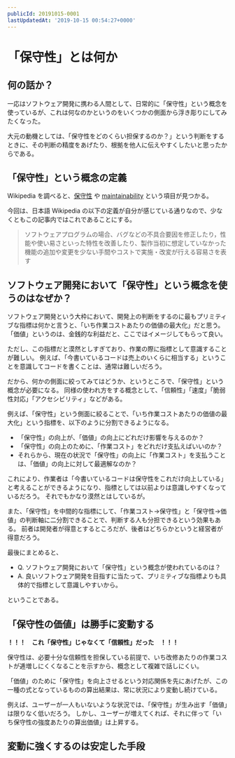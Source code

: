 ```yaml
---
publicId: 20191015-0001
lastUpdatedAt: '2019-10-15 00:54:27+0000'
---
```


# 「保守性」とは何か
## 何の話か？

一応はソフトウェア開発に携わる人間として、日常的に「保守性」という概念を使っているが、これは何なのかというのをいくつかの側面から浮き彫りにしてみたくなった。

大元の動機としては、「保守性をどのくらい担保するのか？」という判断をするときに、その判断の精度をあげたり、根拠を他人に伝えやすくしたいと思ったからである。


## 「保守性」という概念の定義

Wikipedia を調べると、[保守性](https://ja.wikipedia.org/wiki/%E4%BF%9D%E5%AE%88%E6%80%A7) や [maintainability](https://en.wikipedia.org/wiki/Maintainability) という項目が見つかる。

今回は、日本語 Wikipedia の以下の定義が自分が感じている通りなので、少なくともこの記事内ではこれであることにする。

> ソフトウェアプログラムの場合、バグなどの不具合要因を修正したり，性能や使い易さといった特性を改善したり、製作当初に想定していなかった機能の追加や変更を少ない手間やコストで実施・改変が行える容易さを表す


## ソフトウェア開発において「保守性」という概念を使うのはなぜか？

ソフトウェア開発という大枠において、開発上の判断をするのに最もプリミティブな指標は何かと言うと、「いち作業コストあたりの価値の最大化」だと思う。
「価値」というのは、金銭的な利益だと、ここではイメージしてもらって良い。

ただし、この指標だと漠然としすぎており、作業の際に指標として意識することが難しい。
例えば、「今書いているコードは売上のいくらに相当する」ということを意識してコードを書くことは、通常は難しいだろう。

だから、何かの側面に絞ってみてはどうか、というところで、「保守性」という概念が必要になる。
同様の使われ方をする概念として、「信頼性」「速度」「脆弱性対応」「アクセシビリティ」などがある。

例えば、「保守性」という側面に絞ることで、「いち作業コストあたりの価値の最大化」という指標を、以下のように分割できるようになる。

- 「保守性」の向上が、「価値」の向上にどれだけ影響を与えるのか？
- 「保守性」の向上のために、「作業コスト」をどれだけ支払えばいいのか？
- それらから、現在の状況で「保守性」の向上に「作業コスト」を支払うことは、「価値」の向上に対して最適解なのか？

これにより、作業者は「今書いているコードは保守性をこれだけ向上している」と考えることができるようになり、指標としては以前よりは意識しやすくなっているだろう。
それでもかなり漠然とはしているが。

また、「保守性」を中間的な指標にして、「作業コスト→保守性」と「保守性→価値」の判断軸に二分割できることで、判断する人も分担できるという効果もある。
前者は開発者が得意とするところだが、後者はどちらかというと経営者が得意だろう。

最後にまとめると、

- Q. ソフトウェア開発において「保守性」という概念が使われているのは？
- A. 良いソフトウェア開発を目指すに当たって、プリミティブな指標よりも具体的で指標として意識しやすいから。

ということである。


## 「保守性の価値」は勝手に変動する

**！！！　これ「保守性」じゃなくて「信頼性」だった　！！！**

保守性は、必要十分な信頼性を担保している前提で、いち改修あたりの作業コストが逓増しにくくなることを示すから、概念として複雑で話しにくい。

「価値」のために「保守性」を向上させるという対応関係を先にあげたが、この一種の式となっているものの算出結果は、常に状況により変動し続けている。

例えば、ユーザーが一人もいないような状況では、「保守性」が生み出す「価値」は限りなく低いだろう。
しかし、ユーザーが増えてくれば、それに伴って「いち保守性の強度あたりの算出価値」は上昇する。



## 変動に強くするのは安定した手段








